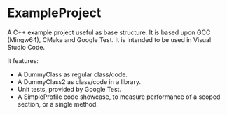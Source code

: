 # ExampleProject
A C++ example project useful as base structure. It is based upon GCC (Mingw64), CMake and Google Test. It is intended to be used in Visual Studio Code. 

It features:
 - A DummyClass as regular class/code.
 - A DummyClass2 as class/code in a library.
 - Unit tests, provided by Google Test.
 - A SimpleProfile code showcase, to measure performance of a scoped section, or a single method.
